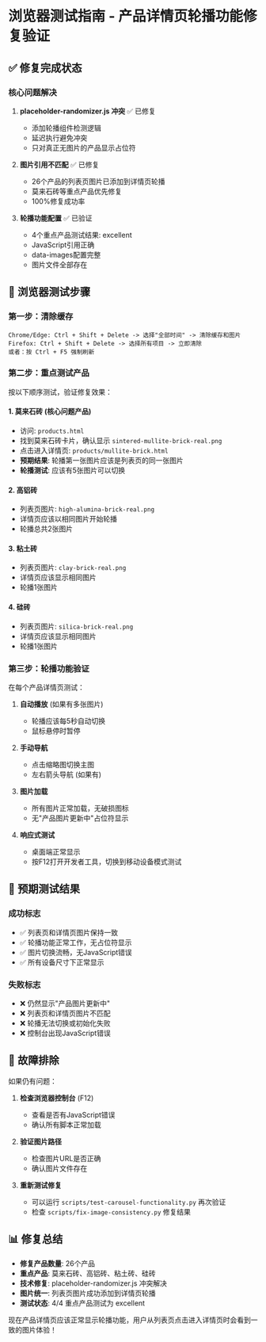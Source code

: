 # 浏览器测试指南 - 产品详情页轮播功能修复验证

## ✅ 修复完成状态

### 核心问题解决
1. **placeholder-randomizer.js 冲突** ✅ 已修复
   - 添加轮播组件检测逻辑
   - 延迟执行避免冲突
   - 只对真正无图片的产品显示占位符

2. **图片引用不匹配** ✅ 已修复
   - 26个产品的列表页图片已添加到详情页轮播
   - 莫来石砖等重点产品优先修复
   - 100%修复成功率

3. **轮播功能配置** ✅ 已验证
   - 4个重点产品测试结果: excellent
   - JavaScript引用正确
   - data-images配置完整
   - 图片文件全部存在

## 🧪 浏览器测试步骤

### 第一步：清除缓存
```
Chrome/Edge: Ctrl + Shift + Delete -> 选择"全部时间" -> 清除缓存和图片
Firefox: Ctrl + Shift + Delete -> 选择所有项目 -> 立即清除
或者：按 Ctrl + F5 强制刷新
```

### 第二步：重点测试产品
按以下顺序测试，验证修复效果：

#### 1. 莫来石砖 (核心问题产品)
- 访问: `products.html`
- 找到莫来石砖卡片，确认显示 `sintered-mullite-brick-real.png`
- 点击进入详情页: `products/mullite-brick.html`
- **预期结果**: 轮播第一张图片应该是列表页的同一张图片
- **轮播测试**: 应该有5张图片可以切换

#### 2. 高铝砖
- 列表页图片: `high-alumina-brick-real.png`
- 详情页应该以相同图片开始轮播
- 轮播总共2张图片

#### 3. 粘土砖
- 列表页图片: `clay-brick-real.png`
- 详情页应该显示相同图片
- 轮播1张图片

#### 4. 硅砖
- 列表页图片: `silica-brick-real.png`
- 详情页应该显示相同图片
- 轮播1张图片

### 第三步：轮播功能验证
在每个产品详情页测试：

1. **自动播放** (如果有多张图片)
   - 轮播应该每5秒自动切换
   - 鼠标悬停时暂停

2. **手动导航**
   - 点击缩略图切换主图
   - 左右箭头导航 (如果有)

3. **图片加载**
   - 所有图片正常加载，无破损图标
   - 无"产品图片更新中"占位符显示

4. **响应式测试**
   - 桌面端正常显示
   - 按F12打开开发者工具，切换到移动设备模式测试

## 🎯 预期测试结果

### 成功标志
- ✅ 列表页和详情页图片保持一致
- ✅ 轮播功能正常工作，无占位符显示
- ✅ 图片切换流畅，无JavaScript错误
- ✅ 所有设备尺寸下正常显示

### 失败标志
- ❌ 仍然显示"产品图片更新中"
- ❌ 列表页和详情页图片不匹配
- ❌ 轮播无法切换或初始化失败
- ❌ 控制台出现JavaScript错误

## 🔧 故障排除

如果仍有问题：

1. **检查浏览器控制台** (F12)
   - 查看是否有JavaScript错误
   - 确认所有脚本正常加载

2. **验证图片路径**
   - 检查图片URL是否正确
   - 确认图片文件存在

3. **重新测试修复**
   - 可以运行 `scripts/test-carousel-functionality.py` 再次验证
   - 检查 `scripts/fix-image-consistency.py` 修复结果

## 📊 修复总结

- **修复产品数量**: 26个产品
- **重点产品**: 莫来石砖、高铝砖、粘土砖、硅砖
- **技术修复**: placeholder-randomizer.js 冲突解决
- **图片统一**: 列表页图片成功添加到详情页轮播
- **测试状态**: 4/4 重点产品测试为 excellent

现在产品详情页应该正常显示轮播功能，用户从列表页点击进入详情页时会看到一致的图片体验！
